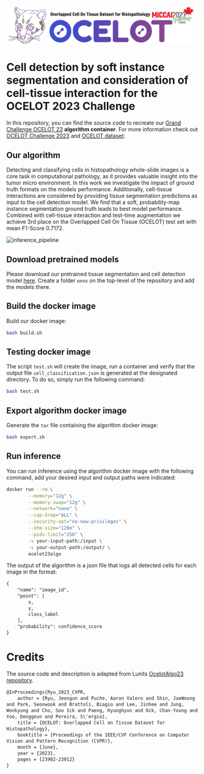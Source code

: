 ![OCELOT LOGO](logo/ocelot_banner.png)

# Cell detection by soft instance segmentation and consideration of cell-tissue interaction for the OCELOT 2023 Challenge
 
In this repository, you can find the source code to recreate our [Grand Challenge OCELOT 23](https://ocelot2023.grand-challenge.org/) **algorithm container**. 
For more information check out [OCELOT Challenge 2023](https://ocelot2023.grand-challenge.org/) and [OCELOT dataset](https://lunit-io.github.io/research/publications/ocelot/):

## Our algorithm
Detecting and classifying cells in histopathology whole-slide images is a core task in computational pathology, as it provides valuable insight into the tumor micro environment. In this work we investigate the impact of ground truth formats on the models performance. Additionally, cell-tissue interactions are considered by providing tissue segmentation predictions as input to the cell detection model. We find that a soft, probability-map instance segmentation ground truth leads to best model performance. Combined with cell-tissue interaction and test-time augmentation we achieve 3rd place on the Overlapped Cell On Tissue (OCELOT) test set with mean F1-Score 0.7172.

![inference_pipeline](https://github.com/lely475/ocelot23algo/assets/62755943/27c26f06-65c6-431c-8774-2182818bffe4)

## Download pretrained models
Please download our pretrained tissue segmentation and cell detection model [here](https://1drv.ms/f/s!Aqry0_PzRNA6gdEhYsuOSooj7PP-Gg?e=9kQiE2).
Create a folder `onnx` on the top-level of the repository and add the models there.

## Build the docker image

Build our docker image:

```bash
bash build.sh
```

## Testing docker image

The script `test.sh` will create the image, run a container and verify that the output file `cell_classification.json` is generated at the designated directory. To do so, simply run the following command:

```bash
bash test.sh
```

## Export algorithm docker image

Generate the `tar` file containing the algorithm docker image:

```bash
bash export.sh
```

## Run inference

You can run inference using the algorithm docker image with the following command, add your desired input and output paths were indicated:
```bash
docker run --rm \
        --memory="12g" \
        --memory-swap="12g" \
        --network="none" \
        --cap-drop="ALL" \
        --security-opt="no-new-privileges" \
        --shm-size="128m" \
        --pids-limit="256" \
        -v your-input-path:/input \
        -v your-output-path:/output/ \
        ocelot23algo
```

The output of the algorithm is a json file that logs all detected cells for each image in the format:
```
{
    "name": "image_id",
    "point": [
        x,
        y,
        class_label
    ],
    "probability": confidence_score
}
```

# Credits
The source code and description is adapted from Lunits [OcelotAlgo23 repository](https://github.com/lunit-io/ocelot23algo).
```
@InProceedings{Ryu_2023_CVPR,
    author = {Ryu, Jeongun and Puche, Aaron Valero and Shin, JaeWoong and Park, Seonwook and Brattoli, Biagio and Lee, Jinhee and Jung, Wonkyung and Cho, Soo Ick and Paeng, Kyunghyun and Ock, Chan-Young and Yoo, Donggeun and Pereira, S\'ergio},
    title = {OCELOT: Overlapped Cell on Tissue Dataset for Histopathology},
    booktitle = {Proceedings of the IEEE/CVF Conference on Computer Vision and Pattern Recognition (CVPR)},
    month = {June},
    year = {2023},
    pages = {23902-23912}
}
```
